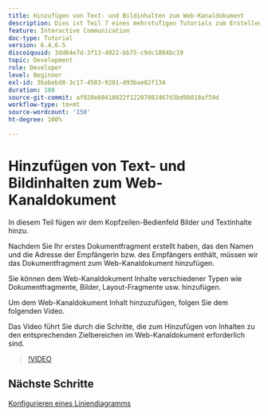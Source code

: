```yaml
---
title: Hinzufügen von Text- und Bildinhalten zum Web-Kanaldokument
description: Dies ist Teil 7 eines mehrstufigen Tutorials zum Erstellen Ihres ersten interaktiven Kommunikationsdokuments. In diesem Teil fügen wir dem Kopfzeilen-Bedienfeld Bilder und Textinhalte hinzu.
feature: Interactive Communication
doc-type: Tutorial
version: 6.4,6.5
discoiquuid: 3dd64e7d-3f13-4022-bb75-c9dc1884bc19
topic: Development
role: Developer
level: Beginner
exl-id: 3babebd8-3c17-4583-9201-d93bae82f134
duration: 188
source-git-commit: af928e60410022f12207082467d3bd9b818af59d
workflow-type: tm+mt
source-wordcount: '150'
ht-degree: 100%

---
```


# Hinzufügen von Text- und Bildinhalten zum Web-Kanaldokument

In diesem Teil fügen wir dem Kopfzeilen-Bedienfeld Bilder und Textinhalte hinzu.

Nachdem Sie Ihr erstes Dokumentfragment erstellt haben, das den Namen und die Adresse der Empfängerin bzw. des Empfängers enthält, müssen wir das Dokumentfragment zum Web-Kanaldokument hinzufügen.

Sie können dem Web-Kanaldokument Inhalte verschiedener Typen wie Dokumentfragmente, Bilder, Layout-Fragmente usw. hinzufügen.

Um dem Web-Kanaldokument Inhalt hinzuzufügen, folgen Sie dem folgenden Video.

Das Video führt Sie durch die Schritte, die zum Hinzufügen von Inhalten zu den entsprechenden Zielbereichen im Web-Kanaldokument erforderlich sind.

>[!VIDEO](https://video.tv.adobe.com/v/22359?quality=12&learn=on)

## Nächste Schritte

[Konfigurieren eines Liniendiagramms](./parteight.md)
